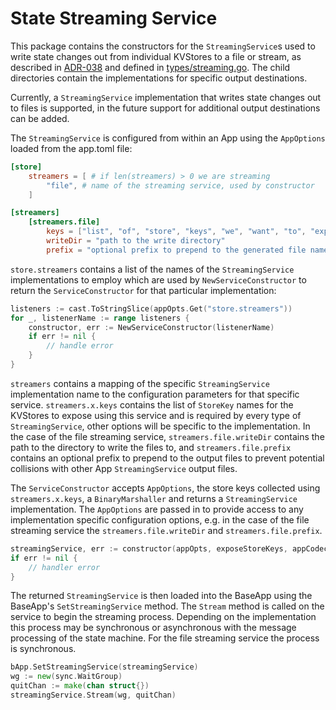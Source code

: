 # State Streaming Service
This package contains the constructors for the `StreamingService`s used to write state changes out from individual KVStores to a
file or stream, as described in [ADR-038](../docs/architecture/adr-038-state-listening.md) and defined in [types/streaming.go](../types/streaming.go).
The child directories contain the implementations for specific output destinations.

Currently, a `StreamingService` implementation that writes state changes out to files is supported, in the future support for additional
output destinations can be added.

The `StreamingService` is configured from within an App using the `AppOptions` loaded from the app.toml file:

```toml
[store]
    streamers = [ # if len(streamers) > 0 we are streaming
        "file", # name of the streaming service, used by constructor
    ]

[streamers]
    [streamers.file]
        keys = ["list", "of", "store", "keys", "we", "want", "to", "expose", "for", "this", "streaming", "service"]
        writeDir = "path to the write directory"
        prefix = "optional prefix to prepend to the generated file names"
```

`store.streamers` contains a list of the names of the `StreamingService` implementations to employ which are used by `NewServiceConstructor`
to return the `ServiceConstructor` for that particular implementation:

 
```go
listeners := cast.ToStringSlice(appOpts.Get("store.streamers"))
for _, listenerName := range listeners {
    constructor, err := NewServiceConstructor(listenerName)
    if err != nil {
    	// handle error
    }
}
```

`streamers` contains a mapping of the specific `StreamingService` implementation name to the configuration parameters for that specific service.
`streamers.x.keys` contains the list of `StoreKey` names for the KVStores to expose using this service and is required by every type of `StreamingService`,
other options will be specific to the implementation. In the case of the file streaming service, `streamers.file.writeDir` contains the path to the
directory to write the files to, and `streamers.file.prefix` contains an optional prefix to prepend to the output files to prevent potential collisions
with other App `StreamingService` output files.

The `ServiceConstructor` accepts `AppOptions`, the store keys collected using `streamers.x.keys`, a `BinaryMarshaller` and
returns a `StreamingService` implementation. The `AppOptions` are passed in to provide access to any implementation specific configuration options,
e.g. in the case of the file streaming service the `streamers.file.writeDir` and `streamers.file.prefix`.

```go
streamingService, err := constructor(appOpts, exposeStoreKeys, appCodec)
if err != nil {
    // handler error
}
```

The returned `StreamingService` is then loaded into the BaseApp using the BaseApp's `SetStreamingService` method.
The `Stream` method is called on the service to begin the streaming process. Depending on the implementation this process
may be synchronous or asynchronous with the message processing of the state machine. For the file streaming service the process is synchronous.

```go
bApp.SetStreamingService(streamingService)
wg := new(sync.WaitGroup)
quitChan := make(chan struct{})
streamingService.Stream(wg, quitChan)
```